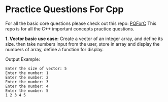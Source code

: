 # Practice Questions For Cpp
For all the basic core questions please check out this repo: [PQForC](https://github.com/VadaPavMan/Basic-Practice-Questions-for-C)
This repo is for all the C++ important concepts practice questions.

**1. Vector basic use case:**
Create a vector of an integer array, and define its size. then take numbers input from the user, store in array and display the numbers of array, define a function for display.

Output Example: 
```
Enter the size of vector: 5
Enter the number: 1
Enter the number: 2
Enter the number: 3
Enter the number: 4
Enter the number: 5
1 2 3 4 5
```
